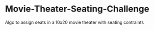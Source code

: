 # Movie-Theater-Seating-Challenge
Algo to assign seats in a 10x20 movie theater with seating contraints
